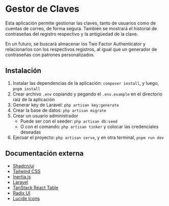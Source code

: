# Gestor de Claves

Esta aplicación permite gestionar las claves, tanto de usuarios como de cuentas de correo, de forma segura. También se mostrará el historial de contraseñas del registro respectivo y la antigüedad de la clave.

En un futuro, se buscará almacenar los Two Factor Authenticator y relacionarlos con los respectivos registros, al igual que un generador de contraseñas con patrones personalizados.

## Instalación

1. Instalar las dependencias de la aplicación: `composer install`, y luego, `pnpm install`
2. Crear archivo `.env` copiando y pegando el `.env.example` en el directorio raíz de la aplicación
3. Generar key de Laravel: `php artisan key:generate`
4. Crear la base de datos: `php artisan migrate`
5. Crear un usuario administrador
    - Puede ser con el seeder: `php artisan db:seed`
    - O con el comando: `php artisan tinker` y colocar las credenciales deseadas
6. Ejecuar el proyecto: `php artisan serve`, y en otra terminal, `pnpm run dev`

## Documentación externa

- [Shadcn/ui](https://ui.shadcn.com/docs)
- [Tailwind CSS](https://tailwindcss.com/docs)
- [Inertia.js](https://inertiajs.com)
- [Laravel](https://laravel.com/docs)
- [TanStack React Table](https://tanstack.com/table/v8)
- [Radix UI](https://www.radix-ui.com/)
- [Lucide Icons](https://lucide.dev/icons)
